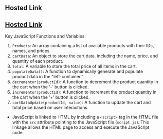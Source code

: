 ## Hosted Link

## [Hosted Link](https://manasa8910.github.io/frontend-js/shopping-cart/)

Key JavaScript Functions and Variables:

1. `Products`: An array containing a list of available products with their IDs, names, and prices.
2. `cartData`: An object to store the cart data, including the name, price, and quantity of each product.
3. `total`: A variable to store the total price of all items in the cart.
4. `populateData()`: A function to dynamically generate and populate product data in the "left-container."
5. `decrementor(productId)`: A function to decrement the product quantity in the cart when the '-' button is clicked.
6. `incrementor(productId)`: A function to increment the product quantity in the cart when the '+' button is clicked.
7. `cartDataUpdate(productId, value)`: A function to update the cart and total price based on user interactions.

- JavaScript is linked to HTML by including a `<script>` tag in the HTML file with the `src` attribute pointing to the JavaScript file (`script.js`). This linkage allows the HTML page to access and execute the JavaScript code.
